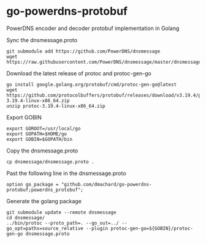 # go-powerdns-protobuf

PowerDNS encoder and decoder protobuf implementation in Golang 

Sync the dnsmessage.proto

    git submodule add https://github.com/PowerDNS/dnsmessage
    wget https://raw.githubusercontent.com/PowerDNS/dnsmessage/master/dnsmessage.proto

Download the latest release of protoc and protoc-gen-go

    go install google.golang.org/protobuf/cmd/protoc-gen-go@latest
    wget https://github.com/protocolbuffers/protobuf/releases/download/v3.19.4/protoc-3.19.4-linux-x86_64.zip
    unzip protoc-3.19.4-linux-x86_64.zip

Export GOBIN

    export GOROOT=/usr/local/go
    export GOPATH=$HOME/go
    export GOBIN=$GOPATH/bin

Copy the dnsmessage.proto

    cp dnsmessage/dnsmessage.proto .

Past the following line in the dnsmessage.proto

    option go_package = "github.com/dmachard/go-powerdns-protobuf;powerdns_protobuf";

Generate the golang package

    git submodule update --remote dnsmessage
    cd dnsmessage/
    ../bin/protoc --proto_path=. --go_out=../ --go_opt=paths=source_relative --plugin protoc-gen-go=${GOBIN}/protoc-gen-go dnsmessage.proto 